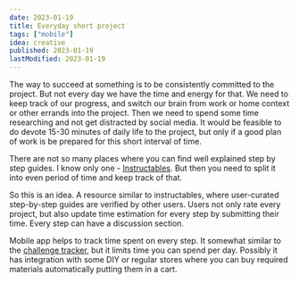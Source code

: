 ```yaml
---
date: 2023-01-19
title: Everyday short project
tags: ["mobile"]
idea: creative
published: 2023-01-19
lastModified: 2023-01-19
---
```


The way to succeed at something is to be consistently committed to the project. But not every day we have the time and energy for that. We need to keep track of our progress, and switch our brain from work or home context or other errands into the project. Then we need to spend some time researching and not get distracted by social media. It would be feasible to do devote 15-30 minutes of daily life to the project, but only if a good plan of work is be prepared for this short interval of time.

There are not so many places where you can find well explained step by step guides. I know only one -  [Instructables](https://www.instructables.com/). But then you need to split it into even period of time and keep track of that.

So this is an idea. A resource similar to instructables, where user-curated step-by-step guides are verified by other users. Users not only rate every project, but also update time estimation for every step by submitting their time. Every step can have a discussion section.

Mobile app helps to track time spent on every step. It somewhat similar to the [challenge tracker](/ideas/web-app/challenge-tracker), but it limits time you can spend per day. Possibly it has integration with some DIY or regular stores where you can buy required materials automatically putting them in a cart.